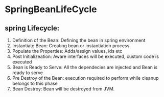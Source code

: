 # SpringBeanLifeCycle
spring Lifecycle:
-----------------------
1. Definition of the Bean: Defining the bean in spring environment
2. Instantiate Bean: Creating bean or instantiation process
3. Populate the Properties: Adds/assign values, ids etc
4. Post Initializeation: Aware interfaces will be executed, custom code is executed
5. Bean is Ready to Serve: All the dependecies are injected and Bean is ready to serve
6. Pre Destroy of the Bean: execution required to perform while cleanup belongs to this phase
7. Bean Destroy: Bean will be destroyed from JVM.
